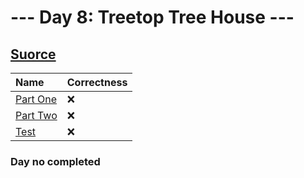 # --- Day 8: Treetop Tree House ---

## [Suorce](http://adventofcode.com/2022/day/8)

| Name                                                                                      | Correctness |
| :---------------------------------------------------------------------------------------- | :---------- |
| [Part One](https://github.com/ssynowiec/AdventOfCode/blob/main/2022/Day%2008/part-one.js) | ❌          |
| [Part Two](https://github.com/ssynowiec/AdventOfCode/blob/main/2022/Day%2008/part-two.js) | ❌          |
| [Test](https://github.com/ssynowiec/AdventOfCode/blob/main/2022/Day%2008/test.js)         | ❌          |

### Day no completed
